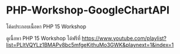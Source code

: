 # PHP-Workshop-GoogleChartAPI
โค้ดประกอบเนื้อหา PHP 15 Workshop

ดูเนื้อหา PHP 15 Workshop ได้ฟรีที่ 
https://www.youtube.com/playlist?list=PLltVQYLz1BMAPv8bc5mfgeKithuMo3GWK&playnext=1&index=1
